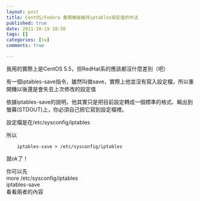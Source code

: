 ```yaml
---
layout: post
title: CentOS/Fedora 重開機後維持iptables設定值的作法
published: true
date: 2011-10-19 18:50
tags: []
categories: [tw]
comments: true

---
```



我用的實際上是CentOS 5.5，但RedHat系的應該都沒什麼差別（吧）  
  
有一個iptables-save指令，雖然叫做save，實際上他並沒有寫入設定檔，所以重開機以後還是會失去上次修改的設定值  
  
依據iptables-save的說明，他其實只是把目前設定轉成一個標準的格式、輸出到螢幕(STDOUT)上，你必須自己把它寫到設定檔裡。  
  
設定檔是在/etc/sysconfig/iptables  
  
所以  

		iptables-save > /etc/sysconfig/iptables  
		  
就ok了！  
  
  
你可以先  
		more /etc/sysconfig/iptables  
		iptables-save  
		看看兩者的內容


